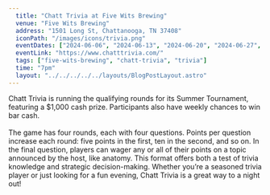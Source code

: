```yaml
---
  title: "Chatt Trivia at Five Wits Brewing"
  venue: "Five Wits Brewing"
  address: "1501 Long St, Chattanooga, TN 37408"
  iconPath: "/images/icons/trivia.png"
  eventDates: ["2024-06-06", "2024-06-13", "2024-06-20", "2024-06-27", "2024-07-04", "2024-07-11", "2024-07-18", "2024-07-25", "2024-08-01", "2024-08-08", "2024-08-15", "2024-08-22", "2024-08-29"]
  eventLink: "https://www.chatttrivia.com/"
  tags: ["five-wits-brewing", "chatt-trivia", "trivia"]
  time: "7pm"
  layout: "../../../../../layouts/BlogPostLayout.astro"
---
```


Chatt Trivia is running the qualifying rounds for its Summer Tournament, featuring a $1,000 cash prize. Participants also have weekly chances to win bar cash.
<br><br>
The game has four rounds, each with four questions. Points per question increase each round: five points in the first, ten in the second, and so on. In the final question, players can wager any or all of their points on a topic announced by the host, like anatomy. This format offers both a test of trivia knowledge and strategic decision-making. Whether you’re a seasoned trivia player or just looking for a fun evening, Chatt Trivia is a great way to a night out!

